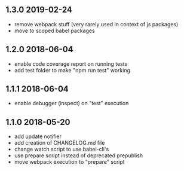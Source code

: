 ## 1.3.0 2019-02-24
* remove webpack stuff (very rarely used in context of js packages)
* move to scoped babel packages

## 1.2.0 2018-06-04
* enable code coverage report on running tests
* add test folder to make "npm run test" working

## 1.1.1 2018-06-04
* enable debugger (inspect) on "test" execution

## 1.1.0 2018-05-20
* add update notifier
* add creation of CHANGELOG.md file
* change watch script to use babel-cli's
* use prepare script instead of deprecated prepublish
* move webpack execution to "prepare" script
